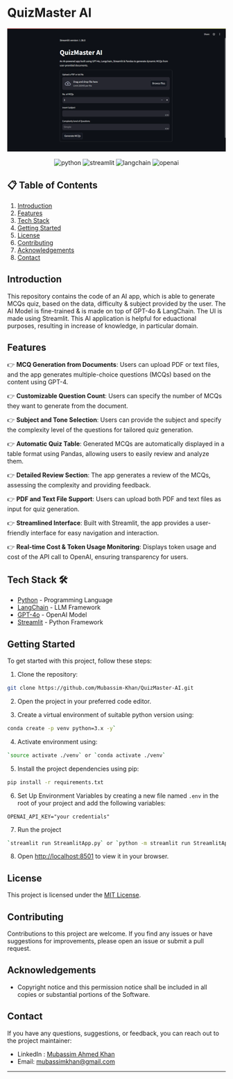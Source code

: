 # QuizMaster AI

![Preview Image](https://github.com/Mubassim-Khan/QuizMaster-AI/blob/master/data/Preview.png)

<div align="center">
    <img src="https://img.shields.io/badge/Python-FFD43B?style=for-the-badge&logo=python&logoColor=blue" alt="python" />
    <img src="https://img.shields.io/badge/Streamlit-FF4B4B?style=for-the-badge&logo=Streamlit&logoColor=white" alt="streamlit" />
    <img src="https://img.shields.io/badge/langchain-1C3C3C?style=for-the-badge&logo=langchain&logoColor=white" alt="langchain" />
    <img src="https://img.shields.io/badge/ChatGPT-74aa9c?style=for-the-badge&logo=openai&logoColor=white" alt="openai" />
</div>

## 📋 <a name="table">Table of Contents</a>

1. [Introduction](#introduction)
2. [Features](#features)
3. [Tech Stack](#tech-stack)
4. [Getting Started](#quick-start)
5. [License](#license)
6. [Contributing](#contributing)
7. [Acknowledgements](#acknowledgements)
8. [Contact](#contact)

## <a name="introduction">Introduction</a>

This repository contains the code of an AI app, which is able to generate MCQs quiz, based on the data, difficulty & subject provided by the user. The AI Model is fine-trained & is made on top of GPT-4o & LangChain. The UI is made using Streamlit. This AI application is helpful for eduactional purposes, resulting in increase of knowledge, in particular domain.

## <a name="features">Features</a>

👉 **MCQ Generation from Documents**: Users can upload PDF or text files, and the app generates multiple-choice questions (MCQs) based on the content using GPT-4.

👉 **Customizable Question Count**: Users can specify the number of MCQs they want to generate from the document.

👉 **Subject and Tone Selection**: Users can provide the subject and specify the complexity level of the questions for tailored quiz generation.

👉 **Automatic Quiz Table**: Generated MCQs are automatically displayed in a table format using Pandas, allowing users to easily review and analyze them.

👉 **Detailed Review Section**: The app generates a review of the MCQs, assessing the complexity and providing feedback.

👉 **PDF and Text File Support**: Users can upload both PDF and text files as input for quiz generation.

👉 **Streamlined Interface**: Built with Streamlit, the app provides a user-friendly interface for easy navigation and interaction.

👉 **Real-time Cost & Token Usage Monitoring**: Displays token usage and cost of the API call to OpenAI, ensuring transparency for users.

## <a name="tech-stack">Tech Stack 🛠️</a>

- [Python](https://www.python.org/) - Programming Language
- [LangChain](https://www.langchain.com/) - LLM Framework
- [GPT-4o](https://openai.com/index/hello-gpt-4o/) - OpenAI Model
- [Streamlit](https://streamlit.io/) - Python Framework

## <a name="#quick-start">Getting Started</a>

To get started with this project, follow these steps:

1. Clone the repository:

```bash
git clone https://github.com/Mubassim-Khan/QuizMaster-AI.git
```

2. Open the project in your preferred code editor.

3. Create a virtual environment of suitable python version using:

```bash
conda create -p venv python=3.x -y`
```

4. Activate environment using:

```bash
`source activate ./venv` or `conda activate ./venv`
```

5. Install the project dependencies using pip:

```bash
pip install -r requirements.txt
```

6. Set Up Environment Variables by creating a new file named `.env` in the root of your project and add the following variables:

```env
OPENAI_API_KEY="your credentials"

```

7. Run the project

```bash
`streamlit run StreamlitApp.py` or `python -m streamlit run StreamlitApp.py`
```

8. Open [http://localhost:8501](http://localhost:8501) to view it in your browser.

## <a name="license">License</a>

This project is licensed under the [MIT License](https://opensource.org/licenses/MIT).

## <a name="contributing">Contributing</a>

Contributions to this project are welcome. If you find any issues or have suggestions for improvements, please open an issue or submit a pull request.

## <a name="acknowledgements">Acknowledgements</a>

- Copyright notice and this permission notice shall be included in all copies or substantial portions of the Software.

## <a name="contact">Contact</a>

If you have any questions, suggestions, or feedback, you can reach out to the project maintainer:

- LinkedIn : [Mubassim Ahmed Khan](https://www.linkedin.com/in/mubassim)
- Email: [mubassimkhan@gmail.com](mailto:mubassimkhan@gmail.com)

---

<!----->
